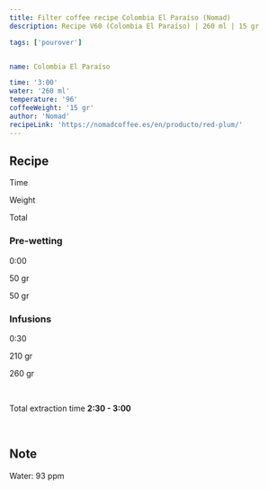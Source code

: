 ```yaml
---
title: Filter coffee recipe Colombia El Paraíso (Nomad)
description: Recipe V60 (Colombia El Paraíso) | 260 ml | 15 gr

tags: ['pourover']


name: Colombia El Paraíso

time: '3:00'
water: '260 ml'
temperature: '96'
coffeeWeight: '15 gr'
author: 'Nomad'
recipeLink: 'https://nomadcoffee.es/en/producto/red-plum/'
---
```


## Recipe


<div class="time-line">

Time

Weight

Total

</div>

### Pre-wetting

<div class="time-line">

0:00

50 gr

50 gr

</div>


### Infusions

<div class="time-line">

0:30

210 gr

260 gr

</div>

<br>

Total extraction time __2:30 - 3:00__

<br>
<div class="info-warm">

## Note

Water: 93 ppm
</div>



